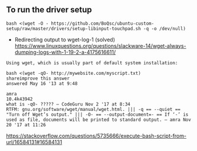 # 

## To run the driver setup

`bash <(wget -O - https://github.com/BoQsc/ubuntu-custom-setup/raw/master/drivers/setup-libinput-touchpad.sh -q -o /dev/null)`


* Redirecting output to wget-log-1 (solved)
https://www.linuxquestions.org/questions/slackware-14/wget-always-dumping-logs-with-1-19-2-a-4175616611/


```
Using wget, which is usually part of default system installation:

bash <(wget -qO- http://mywebsite.com/myscript.txt)
shareimprove this answer
answered May 16 '13 at 9:48

amra
10.4k43942
what is -qO- ????? – CodeGuru Nov 2 '17 at 8:34
RTFM: gnu.org/software/wget/manual/wget.html. ||| -q == --quiet == "Turn off Wget’s output." ||| -O- == --output-document=- == If ‘-’ is used as file, documents will be printed to standard output. – amra Nov 20 '17 at 11:26 
```
https://stackoverflow.com/questions/5735666/execute-bash-script-from-url/16584131#16584131
